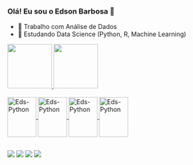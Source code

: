 ### Olá! Eu sou o Edson Barbosa 👋


- 🔭 Trabalho com Análise de Dados
- 🌱 Estudando Data Science (Python, R, Machine Learning)

<div>
  <a href="https://github.com/E-B4R30S4">
  <img height="100em" src="https://github-readme-stats.vercel.app/api?username=EdsonBarbosa&show_icons=true&theme=dark&include_all_commits=true&count_private=true"/>
  <img height="100em" src="https://github-readme-stats.vercel.app/api/top-langs/?username=EdsonBarbosa&layout=compact&langs_count=16&theme=dark"/>
</div>
<div style="display: inline_block"><br>
  <img align="center" alt="Eds-Python" height="90" width="65" src="https://cdn.jsdelivr.net/gh/devicons/devicon/icons/python/python-original.svg" />
  <img align="center" alt="Eds-Python" height="90" width="65" src="https://cdn.jsdelivr.net/gh/devicons/devicon/icons/r/r-original.svg" />
  <img align="center" alt="Eds-Python" height="90" width="65" src="https://cdn.jsdelivr.net/gh/devicons/devicon/icons/mysql/mysql-original-wordmark.svg" />
  <img align="center" alt="Eds-Python" height="90" width="65" src="https://cdn.jsdelivr.net/gh/devicons/devicon/icons/microsoftsqlserver/microsoftsqlserver-plain-wordmark.svg" />
</div>            
  
##
                
<div>  
<a href="mailto:edson02-rodrigues@outlook.com" target="_blank"><img src="https://img.shields.io/badge/Gmail-D14836?style=for-the-badge&logo=gmail&logoColor=white"></a>  
<a href="https://www.instagram.com/players.solutions/" target="_blank"><img src="https://img.shields.io/badge/Instagram-E4405F?style=for-the-badge&logo=instagram&logoColor=white"></a>
<a href="https://linkedin.com/in/edson-rodrigues-digital026" target="_blank"><img src="https://img.shields.io/badge/LinkedIn-0077B5?style=for-the-badge&logo=linkedin&logoColor=white"></a>
<a href="https://www.kaggle.com/edsonrbarbosa" target="_blank"><img src="https://img.shields.io/badge/Kaggle-20BEFF?style=for-the-badge&logo=Kaggle&logoColor=white"></a>
</div>     
  
  

